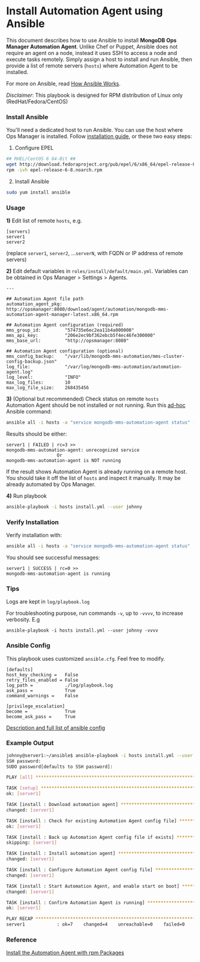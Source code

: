 # Install Automation Agent using Ansible

This document describes how to use Ansible to install **MongoDB Ops Manager Automation Agent**. Unlike Chef or Puppet, Ansible does not require an agent on a node, instead it uses SSH to access a node and execute tasks remotely. Simply assign a host to install and run Ansible, then provide a list of remote servers (`hosts`) where Automation Agent to be installed.

For more on Ansible, read [How Ansible Works](https://www.ansible.com/how-ansible-works).

*Disclaimer*: This playbook is designed for RPM distribution of Linux only (RedHat/Fedora/CentOS)

### Install Ansible

You'll need a dedicated host to run Ansible. You can use the host where Ops Manager is installed. Follow [installation guide](http://docs.ansible.com/ansible/intro_installation.html#latest-release-via-yum), or these two easy steps:

1) Configure EPEL
```bash
## RHEL/CentOS 6 64-Bit ##
wget http://download.fedoraproject.org/pub/epel/6/x86_64/epel-release-6-8.noarch.rpm
rpm -ivh epel-release-6-8.noarch.rpm
```
2) Install Ansible
```bash
sudo yum install ansible
```

### Usage

**1)** Edit list of remote `hosts`, e.g.
```
[servers]
server1
server2
```
(replace `server1`, `server2`, ...`serverN`, with FQDN or IP address of remote servers)

**2)** Edit default variables in `roles/install/default/main.yml`. Variables can be obtained in Ops Manager > Settings > Agents.
```
---

## Automation Agent file path
automation_agent_pkg: http://opsmanager:8080/download/agent/automation/mongodb-mms-automation-agent-manager-latest.x86_64.rpm

## Automation Agent configuration (required)
mms_group_id:         "574735e6ec2ea11b4a000000"
mms_api_key:          "206e2ec9bf362ebcb5f4ec46fe300000"
mms_base_url:         "http://opsmanager:8080"

## Automation Agent configuration (optional)
mms_config_backup:	  "/var/lib/mongodb-mms-automation/mms-cluster-config-backup.json"
log_file:             "/var/log/mongodb-mms-automation/automation-agent.log"
log_level:            "INFO"
max_log_files:        10
max_log_file_size:    268435456
```

**3)** (Optional but recommended) Check status on remote `hosts`  
Automation Agent should be not installed or not running. Run this [ad-hoc](http://docs.ansible.com/ansible/intro_adhoc.html) Ansible command:
```bash
ansible all -i hosts -a "service mongodb-mms-automation-agent status" --user johnny
```
Results should be either:
```
server1 | FAILED | rc=3 >>
mongodb-mms-automation-agent: unrecognized service
                   Or
mongodb-mms-automation-agent is NOT running
```
If the result shows Automation Agent is already running on a remote host. You should take it off the list of `hosts` and inspect it manually. It may be already automated by Ops Manager.

**4)** Run playbook
```bash
ansible-playbook -i hosts install.yml --user johnny
```

### Verify Installation
Verify installation with:
```bash
ansible all -i hosts -a "service mongodb-mms-automation-agent status" --user johnny
```
You should see successful messages:
```
server1 | SUCCESS | rc=0 >>
mongodb-mms-automation-agent is running
```

### Tips
Logs are kept in `log/playbook.log`  

For troubleshooting purpose, run commands `-v`, up to `-vvvv`, to increase verbosity. E.g
```
ansible-playbook -i hosts install.yml --user johnny -vvvv
```

### Ansible Config
This playbook uses customized `ansible.cfg`. Feel free to modify.
```
[defaults]
host_key_checking =   False
retry_files_enabled = False
log_path =            ./log/playbook.log
ask_pass =            True
command_warnings =    False

[privilege_escalation]
become =              True
become_ask_pass =     True
```
[Description and full list of ansible config](http://docs.ansible.com/ansible/intro_configuration.html)

### Example Output
```bash
johnny@server1:~/ansible$ ansible-playbook -i hosts install.yml --user johnny
SSH password: 
SUDO password[defaults to SSH password]: 

PLAY [all] *********************************************************************

TASK [setup] *******************************************************************
ok: [server1]

TASK [install : Download automation agent] *************************************
changed: [server1]

TASK [install : Check for existing Automation Agent config file] ***************
ok: [server1]

TASK [install : Back up Automation Agent config file if exists] ****************
skipping: [server1]

TASK [install : Install automation agent] **************************************
changed: [server1]

TASK [install : Configure Automation Agent config file] ************************
changed: [server1]

TASK [install : Start Automation Agent, and enable start on boot] **************
changed: [server1]

TASK [install : Confirm Automation Agent is running] ***************************
ok: [server1]

PLAY RECAP *********************************************************************
server1            : ok=7    changed=4    unreachable=0    failed=0   
```

### Reference
[Install the Automation Agent with rpm Packages](https://docs.cloud.mongodb.com/tutorial/install-automation-agent-with-rpm-package/)
